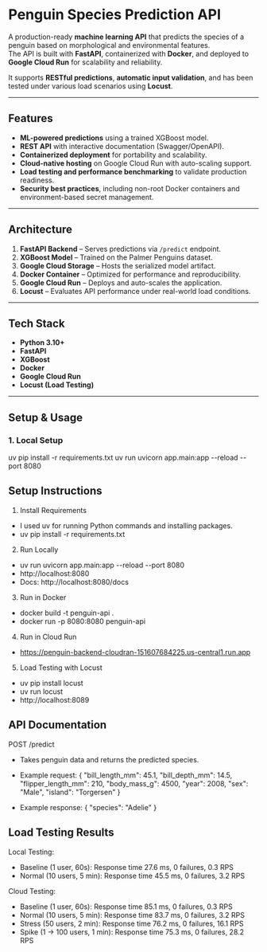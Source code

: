 # Penguin Species Prediction API

A production-ready **machine learning API** that predicts the species of a penguin based on morphological and environmental features.  
The API is built with **FastAPI**, containerized with **Docker**, and deployed to **Google Cloud Run** for scalability and reliability.  

It supports **RESTful predictions**, **automatic input validation**, and has been tested under various load scenarios using **Locust**.

---

## **Features**
- **ML-powered predictions** using a trained XGBoost model.
- **REST API** with interactive documentation (Swagger/OpenAPI).
- **Containerized deployment** for portability and scalability.
- **Cloud-native hosting** on Google Cloud Run with auto-scaling support.
- **Load testing and performance benchmarking** to validate production readiness.
- **Security best practices**, including non-root Docker containers and environment-based secret management.

---

## **Architecture**
1. **FastAPI Backend** – Serves predictions via `/predict` endpoint.
2. **XGBoost Model** – Trained on the Palmer Penguins dataset.
3. **Google Cloud Storage** – Hosts the serialized model artifact.
4. **Docker Container** – Optimized for performance and reproducibility.
5. **Google Cloud Run** – Deploys and auto-scales the application.
6. **Locust** – Evaluates API performance under real-world load conditions.

---

## **Tech Stack**
- **Python 3.10+**
- **FastAPI**
- **XGBoost**
- **Docker**
- **Google Cloud Run**
- **Locust (Load Testing)**

---

## **Setup & Usage**

### **1. Local Setup**

uv pip install -r requirements.txt
uv run uvicorn app.main:app --reload --port 8080


## Setup Instructions
1. Install Requirements
- I used uv for running Python commands and installing packages.
- uv pip install -r requirements.txt

2. Run Locally
- uv run uvicorn app.main:app --reload --port 8080
- http://localhost:8080
- Docs: http://localhost:8080/docs

3. Run in Docker
- docker build -t penguin-api .
- docker run -p 8080:8080 penguin-api

4. Run in Cloud Run
- https://penguin-backend-cloudran-151607684225.us-central1.run.app

5. Load Testing with Locust
- uv pip install locust
- uv run locust
- http://localhost:8089


## API Documentation
POST /predict
- Takes penguin data and returns the predicted species.
- Example request:
{
  "bill_length_mm": 45.1,
  "bill_depth_mm": 14.5,
  "flipper_length_mm": 210,
  "body_mass_g": 4500,
  "year": 2008,
  "sex": "Male",
  "island": "Torgersen"
}

- Example response:
{
  "species": "Adelie"
}


## Load Testing Results
Local Testing:
- Baseline (1 user, 60s): Response time 27.6 ms, 0 failures, 0.3 RPS
- Normal (10 users, 5 min): Response time 45.5 ms, 0 failures, 3.2 RPS

Cloud Testing:
- Baseline (1 user, 60s): Response time 85.1 ms, 0 failures, 0.3 RPS
- Normal (10 users, 5 min): Response time 83.7 ms, 0 failures, 3.2 RPS
- Stress (50 users, 2 min): Response time 76.2 ms, 0 failures, 16.1 RPS
- Spike (1 → 100 users, 1 min): Response time 75.3 ms, 0 failures, 28.2 RPS
